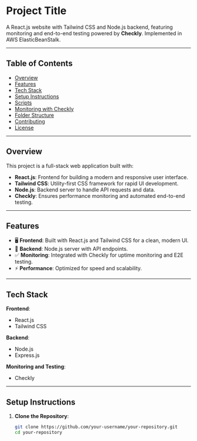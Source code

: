 # Project Title

A React.js website with Tailwind CSS and Node.js backend, featuring monitoring and end-to-end testing powered by **Checkly**. Implemented in AWS ElasticBeanStalk.

---

## Table of Contents
- [Overview](#overview)
- [Features](#features)
- [Tech Stack](#tech-stack)
- [Setup Instructions](#setup-instructions)
- [Scripts](#scripts)
- [Monitoring with Checkly](#monitoring-with-checkly)
- [Folder Structure](#folder-structure)
- [Contributing](#contributing)
- [License](#license)

---

## Overview

This project is a full-stack web application built with:
- **React.js**: Frontend for building a modern and responsive user interface.
- **Tailwind CSS**: Utility-first CSS framework for rapid UI development.
- **Node.js**: Backend server to handle API requests and data.
- **Checkly**: Ensures performance monitoring and automated end-to-end testing.

---

## Features

- 🖥️ **Frontend**: Built with React.js and Tailwind CSS for a clean, modern UI.
- 🚀 **Backend**: Node.js server with API endpoints.
- ✅ **Monitoring**: Integrated with Checkly for uptime monitoring and E2E testing.
- ⚡ **Performance**: Optimized for speed and scalability.

---

## Tech Stack

**Frontend**:
- React.js
- Tailwind CSS

**Backend**:
- Node.js
- Express.js

**Monitoring and Testing**:
- Checkly

---

## Setup Instructions

1. **Clone the Repository**:
   ```bash
   git clone https://github.com/your-username/your-repository.git
   cd your-repository
